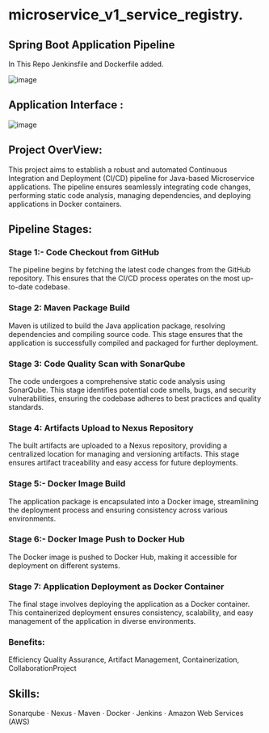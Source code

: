 # microservice_v1_service_registry.

## Spring Boot Application Pipeline

In This Repo  Jenkinsfile and Dockerfile added.

![image](https://github.com/Loki-1/microservice_v1_service_registry/assets/134843197/b724667c-40d9-44fe-ba1d-514cf2a98670)

## Application Interface :
![image](https://github.com/Loki-1/microservice_v1_service_registry/assets/134843197/95e9dea2-24fb-42d1-acb3-67a666dd15b8)

## Project OverView: 
This project aims to establish a robust and automated Continuous Integration and Deployment (CI/CD) pipeline for Java-based Microservice applications. The pipeline ensures seamlessly integrating code changes, performing static code analysis, managing dependencies, and deploying applications in Docker containers.

## Pipeline Stages:
### Stage 1:- Code Checkout from GitHub
The pipeline begins by fetching the latest code changes from the GitHub repository. This ensures that the CI/CD process operates on the most up-to-date codebase.

### Stage 2: Maven Package Build
Maven is utilized to build the Java application package, resolving dependencies and compiling source code. This stage ensures that the application is successfully compiled and packaged for further deployment.

### Stage 3: Code Quality Scan with SonarQube
The code undergoes a comprehensive static code analysis using SonarQube. This stage identifies potential code smells, bugs, and security vulnerabilities, ensuring the codebase adheres to best practices and quality standards.

### Stage 4: Artifacts Upload to Nexus Repository
The built artifacts are uploaded to a Nexus repository, providing a centralized location for managing and versioning artifacts. This stage ensures artifact traceability and easy access for future deployments.

### Stage 5:- Docker Image Build
The application package is encapsulated into a Docker image, streamlining the deployment process and ensuring consistency across various environments. 

### Stage 6:- Docker Image Push to Docker Hub
The Docker image is pushed to Docker Hub, making it accessible for deployment on different systems.
 
### Stage 7: Application Deployment as Docker Container
The final stage involves deploying the application as a Docker container. This containerized deployment ensures consistency, scalability, and easy management of the application in diverse environments.

### Benefits:
Efficiency Quality Assurance, Artifact Management, Containerization, CollaborationProject 
## Skills: 
Sonarqube · Nexus · Maven · Docker · Jenkins · Amazon Web Services (AWS)

